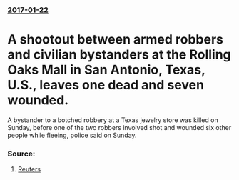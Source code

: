 ### [2017-01-22](/news/2017/01/22/index.md)

# A shootout between armed robbers and civilian bystanders at the Rolling Oaks Mall in San Antonio, Texas, U.S., leaves one dead and seven wounded. 

A bystander to a botched robbery at a Texas jewelry store was killed on Sunday, before one of the two robbers involved shot and wounded six other people while fleeing, police said on Sunday.


### Source:

1. [Reuters](http://www.reuters.com/article/us-texas-shooting-idUSKBN15616J)
